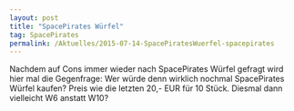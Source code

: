 ```yaml
---
layout: post
title: "SpacePirates Würfel"
tag: SpacePirates
permalink: /Aktuelles/2015-07-14-SpacePiratesWuerfel-spacepirates
---
```


Nachdem auf Cons immer wieder nach SpacePirates Würfel gefragt wird hier mal die Gegenfrage: Wer würde denn wirklich nochmal SpacePirates Würfel kaufen? Preis wie die letzten 20,- EUR für 10 Stück. Diesmal dann vielleicht W6 anstatt W10?


